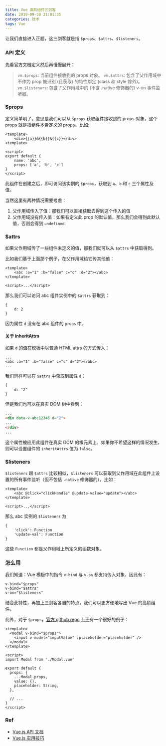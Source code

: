 ```yaml
---
title: Vue 高阶组件三剑客
date: 2019-09-30 21:01:35
categories: 技术
tags: Vue
---
```


让我们直接进入正题，这三剑客就是指 `$props`、`$attrs`、`$listeners`。

### API 定义

先看官方文档定义然后再慢慢展开：

> `vm.$props`: 当前组件接收到的 props 对象。
> `vm.$attrs`: 包含了父作用域中不作为 prop 被识别 (且获取) 的特性绑定 (class 和 style 除外)。
> `vm.$listeners`: 包含了父作用域中的 (不含 .native 修饰器的) v-on 事件监听器。

<!--more-->

### $props

定义简单明了，意思是我们可以从 `$props` 获取组件接收到的 props 对象，这个 props 就是指组件本身定义的 props。比如:
```
<template>
    <div>{{a}}&{{b}}&{{c}}</div>
<template>

<script>
export default {
    name: 'abc',
    props: ['a', 'b', 'c']
}
</script>
```

此组件在创建之后，即可访问该实例的 `$props`，获取到 `a`、`b` 和 `c` 三个属性及值。

当然这里有两种情况需要考虑：
1. 父作用域传入了值：那我们可以直接获取去得到这个传入的值
2. 父作用域没有传入值：如果有定义此 prop 的默认值，那么我们会得到此默认值，否则会得到 `undefined`

### $attrs

如果父作用域传了一些组件未定义的值，那我们就可以从 `$attrs` 中获取得到。

比如我们基于上面那个例子，在父作用域给它传其他值：
```
<template>
    <abc :a="1" :b="false" c="c" :d="2"></abc>
</template>

<script>...</script>
```

那么我们可以访问 abc 组件实例中的 `$attrs` 获取到：
```
{
    d: 2
}
```

因为属性 `d` 没有在 abc 组件的 `props` 中。

#### 关于 inheritAttrs

如果 `d` 的值在模板中以普通 HTML attrs 的方式传入：
```
...
<abc :a="1" :b="false" c="c" d="2"></abc>
...
```

我们同样可以在 `$attrs` 中获取到属性 `d`：
```
{
    d: "2"
}
```

但是我们也可以在真实 DOM 树中看到：
```html
...
<div data-v-abc12345 d="2">
...
</div>
...
```

这个属性被应用此组件在真实 DOM 的根元素上。如果你不希望这样的情况发生，则可以设置组件的 `inheritAttrs` 值为 `false`。

### $listeners

`$listeners` 跟 `$attrs` 比较相似，`$listeners` 可以获取到父作用域在此组件上设置的所有事件监听（但不包括 `.native` 修饰器的），比如：
```
<template>
    <abc @click="clickHandle" @update-value="update"></abc>
</template>

<script>...</script>
```

那么 abc 实例的 `$listeners` 为
```
{
    'click': Function
    'update-val': Function
}
```

这些 `Function` 都是父作用域上所定义的函数对象。

### 怎么用

我们知道：Vue 模板中的指令 `v-bind` 与 `v-on` 都支持传入对象，因此有：
```
v-bind="$props"
v-bind="$attrs"
v-on="$listeners"
```

结合此特性，再加上三剑客各自的特点，我们可以更方便地写出 Vue 的高阶组件。

此外，对于 `$props`，[官方 github repo](https://github.com/vuejs/vue/issues/4571) 上还有一个很好的例子：
```
<template>
  <modal v-bind="$props">
    <input v-model="inputValue" :placeholder="placeholder" />
  </modal>
</template>

<script>
import Modal from './Modal.vue'

export default {
  props: {
    ...Modal.props,
    value: {},
    placeholder: String,
  },

  // ...
}
</script>
```

### Ref

- [Vue.js API 文档](https://cn.vuejs.org/v2/api)
- [Vue.js 实用技巧](https://zhuanlan.zhihu.com/p/25623356)
